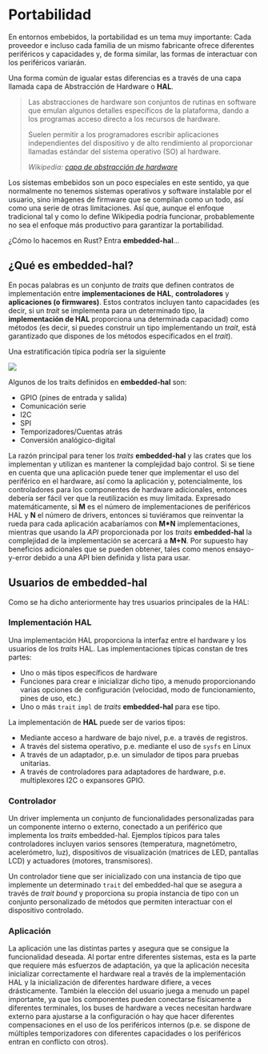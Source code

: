 # Portabilidad

En entornos embebidos, la portabilidad es un tema muy importante: Cada proveedor e incluso cada familia de un mismo fabricante ofrece diferentes periféricos y capacidades y, de forma similar, las formas de interactuar con los periféricos variarán.

Una forma común de igualar estas diferencias es a través de una capa llamada capa de Abstracción de Hardware o **HAL**.

> Las abstracciones de hardware son conjuntos de rutinas en software que emulan algunos detalles específicos de la plataforma, dando a los programas acceso directo a los recursos de hardware.
>
> Suelen permitir a los programadores escribir aplicaciones independientes del dispositivo y de alto rendimiento al proporcionar llamadas estándar del sistema operativo (SO) al hardware.
>
> _Wikipedia: [capa de abstracción de hardware]_

[capa de abstracción de hardware]: https://en.wikipedia.org/wiki/Hardware_abstraction

Los sistemas embebidos son un poco especiales en este sentido, ya que normalmente no tenemos sistemas operativos y software instalable por el usuario, sino imágenes de firmware que se compilan como un todo, así como una serie de otras limitaciones. Así que, aunque el enfoque tradicional tal y como lo define Wikipedia podría funcionar, probablemente no sea el enfoque más productivo para garantizar la portabilidad.

¿Cómo lo hacemos en Rust? Entra **embedded-hal**...

## ¿Qué es embedded-hal?

En pocas palabras es un conjunto de _traits_ que definen contratos de implementación entre **implementaciones de HAL**, **controladores** y **aplicaciones (o firmwares)**. Estos contratos incluyen tanto capacidades (es decir, si un _trait_ se implementa para un determinado tipo, la **implementación de HAL** proporciona una determinada capacidad) como métodos (es decir, si puedes construir un tipo implementando un _trait_, está garantizado que dispones de los métodos especificados en el _trait_).

Una estratificación típica podría ser la siguiente

![](../assets/rust_layers.svg)

Algunos de los traits definidos en **embedded-hal** son:

- GPIO (pines de entrada y salida)
- Comunicación serie
- I2C
- SPI
- Temporizadores/Cuentas atrás
- Conversión analógico-digital

La razón principal para tener los _traits_ **embedded-hal** y las crates que los implementan y utilizan es mantener la complejidad bajo control. Si se tiene en cuenta que una aplicación puede tener que implementar el uso del periférico en el hardware, así como la aplicación y, potencialmente, los controladores para los componentes de hardware adicionales, entonces debería ser fácil ver que la reutilización es muy limitada. Expresado matemáticamente, si **M** es el número de implementaciones de periféricos HAL y **N** el número de drivers, entonces si tuviéramos que reinventar la rueda para cada aplicación acabaríamos con **M\*N** implementaciones, mientras que usando la _API_ proporcionada por los _traits_ **embedded-hal** la complejidad de la implementación se acercará a **M+N**. Por supuesto hay beneficios adicionales que se pueden obtener, tales como menos ensayo-y-error debido a una API bien definida y lista para usar.

## Usuarios de embedded-hal

Como se ha dicho anteriormente hay tres usuarios principales de la HAL:

### Implementación HAL

Una implementación HAL proporciona la interfaz entre el hardware y los usuarios de los _traits_ HAL. Las implementaciones típicas constan de tres partes:

- Uno o más tipos específicos de hardware
- Funciones para crear e inicializar dicho tipo, a menudo proporcionando varias opciones de configuración (velocidad, modo de funcionamiento, pines de uso, etc.)
- Uno o más `trait` `impl` de _traits_ **embedded-hal** para ese tipo.

La implementación de **HAL** puede ser de varios tipos:

- Mediante acceso a hardware de bajo nivel, p.e. a través de registros.
- A través del sistema operativo, p.e. mediante el uso de `sysfs` en Linux
- A través de un adaptador, p.e. un simulador de tipos para pruebas unitarias.
- A través de controladores para adaptadores de hardware, p.e. multiplexores I2C o expansores GPIO.

### Controlador

Un driver implementa un conjunto de funcionalidades personalizadas para un componente interno o externo, conectado a un periférico que implementa los _traits_ embedded-hal. Ejemplos típicos para tales controladores incluyen varios sensores (temperatura, magnetómetro, acelerómetro, luz), dispositivos de visualización (matrices de LED, pantallas LCD) y actuadores (motores, transmisores).

Un controlador tiene que ser inicializado con una instancia de tipo que implemente un determinado `trait` del embedded-hal que se asegura a través de _trait bound_ y proporciona su propia instancia de tipo con un conjunto personalizado de métodos que permiten interactuar con el dispositivo controlado.

### Aplicación

La aplicación une las distintas partes y asegura que se consigue la funcionalidad deseada. Al portar entre diferentes sistemas, esta es la parte que requiere más esfuerzos de adaptación, ya que la aplicación necesita inicializar correctamente el hardware real a través de la implementación HAL y la inicialización de diferentes hardware difiere, a veces drásticamente. También la elección del usuario juega a menudo un papel importante, ya que los componentes pueden conectarse físicamente a diferentes terminales, los buses de hardware a veces necesitan hardware externo para ajustarse a la configuración o hay que hacer diferentes compensaciones en el uso de los periféricos internos (p.e. se dispone de múltiples temporizadores con diferentes capacidades o los periféricos entran en conflicto con otros).
